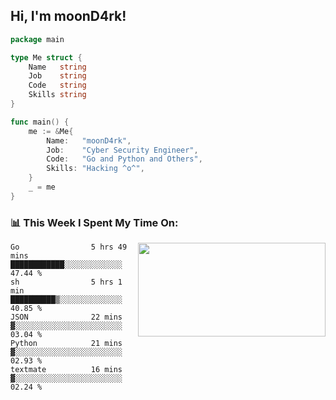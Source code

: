 <h2> Hi, I'm moonD4rk!</h2>

```go
package main

type Me struct {
	Name   string
	Job    string
	Code   string
	Skills string
}

func main() {
	me := &Me{
		Name:   "moonD4rk",
		Job:    "Cyber Security Engineer",
		Code:   "Go and Python and Others",
		Skills: "Hacking ^o^",
	}
	_ = me
}
```

<h3>📊 This Week I Spent My Time On:</h3>
<img align='right' src="https://github-readme-stats.vercel.app/api?username=moond4rk&show_icons=true&theme=radical", width="300" height="150">

<!--START_SECTION:waka-->

```text
Go                5 hrs 49 mins   ████████████░░░░░░░░░░░░░   47.44 %
sh                5 hrs 1 min     ██████████▒░░░░░░░░░░░░░░   40.85 %
JSON              22 mins         ▓░░░░░░░░░░░░░░░░░░░░░░░░   03.04 %
Python            21 mins         ▓░░░░░░░░░░░░░░░░░░░░░░░░   02.93 %
textmate          16 mins         ▓░░░░░░░░░░░░░░░░░░░░░░░░   02.24 %
```

<!--END_SECTION:waka-->

